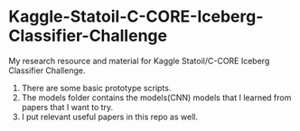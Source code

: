 # Kaggle-Statoil-C-CORE-Iceberg-Classifier-Challenge
My research resource and material for Kaggle Statoil/C-CORE Iceberg Classifier Challenge.

1. There are some basic prototype scripts.
2. The models folder contains the models(CNN) models that I learned from papers that I want to try.
3. I put relevant useful papers in this repo as well.
